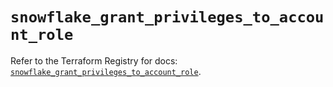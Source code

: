 # `snowflake_grant_privileges_to_account_role`

Refer to the Terraform Registry for docs: [`snowflake_grant_privileges_to_account_role`](https://registry.terraform.io/providers/snowflake-labs/snowflake/0.97.0/docs/resources/grant_privileges_to_account_role).
